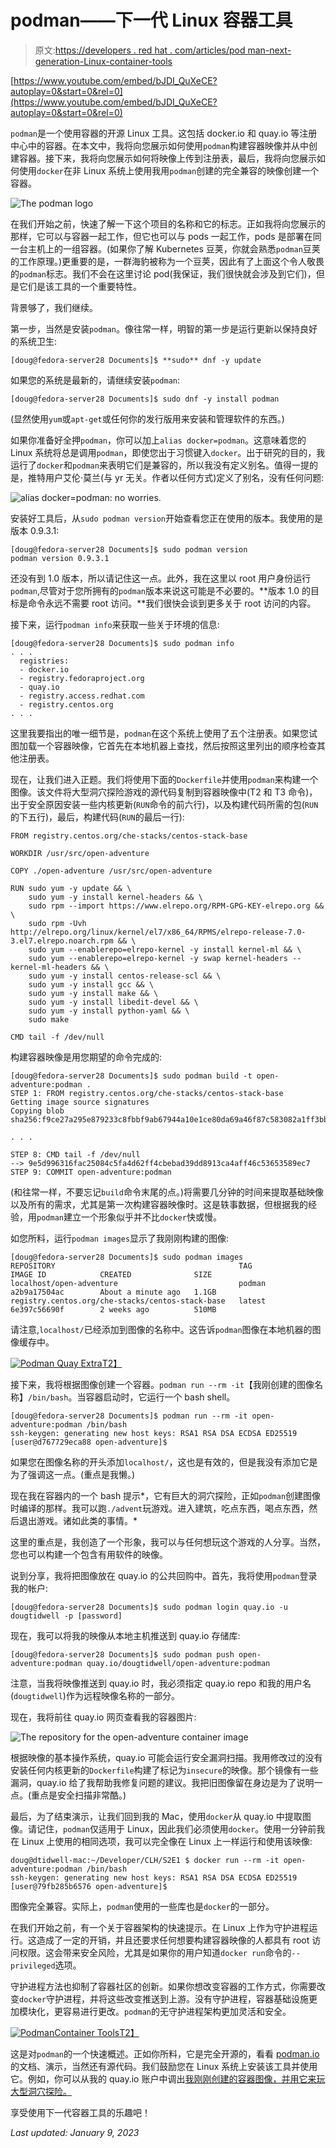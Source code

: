 # podman——下一代 Linux 容器工具

> 原文:[https://developers . red hat . com/articles/pod man-next-generation-Linux-container-tools](https://developers.redhat.com/articles/podman-next-generation-linux-container-tools)

[https://www.youtube.com/embed/bJDI_QuXeCE?autoplay=0&start=0&rel=0](https://www.youtube.com/embed/bJDI_QuXeCE?autoplay=0&start=0&rel=0)

`podman`是一个使用容器的开源 Linux 工具。这包括 docker.io 和 quay.io 等注册中心中的容器。在本文中，我将向您展示如何使用`podman`构建容器映像并从中创建容器。接下来，我将向您展示如何将映像上传到注册表，最后，我将向您展示如何使用`docker`在非 Linux 系统上使用我用`podman`创建的完全兼容的映像创建一个容器。

![The podman logo](../Images/7449c89e67a7e3a47a8086aa92f10945.png "The podman logo")

在我们开始之前，快速了解一下这个项目的名称和它的标志。正如我将向您展示的那样，它可以与容器一起工作，但它也可以与 pods 一起工作，pods 是部署在同一台主机上的一组容器。(如果你了解 Kubernetes 豆荚，你就会熟悉`podman`豆荚的工作原理。)更重要的是，一群海豹被称为一个豆荚，因此有了上面这个令人敬畏的`podman`标志。我们不会在这里讨论 pod(我保证，我们很快就会涉及到它们)，但是它们是该工具的一个重要特性。

背景够了，我们继续。

第一步，当然是安装`podman`。像往常一样，明智的第一步是运行更新以保持良好的系统卫生:

```
[doug@fedora-server28 Documents]$ **sudo** dnf -y update
```

如果您的系统是最新的，请继续安装`podman`:

```
[doug@fedora-server28 Documents]$ sudo dnf -y install podman
```

(显然使用`yum`或`apt-get`或任何你的发行版用来安装和管理软件的东西。)

如果你准备好全押`podman`，你可以加上`alias docker=podman`。这意味着您的 Linux 系统将总是调用`podman`，即使您出于习惯键入`docker`。出于研究的目的，我运行了`docker`和`podman`来表明它们是兼容的，所以我没有定义别名。值得一提的是，推特用户艾伦·莫兰(与 yr 无关。作者以任何方式)定义了别名，没有任何问题:

![alias docker=podman: no worries.](../Images/270ab19a65249b405796ac0352759795.png "alias docker=podman: no worries.")

安装好工具后，从`sudo podman version`开始查看您正在使用的版本。我使用的是版本 0.9.3.1:

```
[doug@fedora-server28 Documents]$ sudo podman version
podman version 0.9.3.1
```

还没有到 1.0 版本，所以请记住这一点。此外，我在这里以 root 用户身份运行`podman`,尽管对于您所拥有的`podman`版本来说这可能是不必要的。**版本 1.0 的目标是命令永远不需要 root 访问。**我们很快会谈到更多关于 root 访问的内容。

接下来，运行`podman info`来获取一些关于环境的信息:

```
[doug@fedora-server28 Documents]$ sudo podman info
. . .
  registries:
  - docker.io
  - registry.fedoraproject.org
  - quay.io
  - registry.access.redhat.com
  - registry.centos.org
. . .
```

这里我要指出的唯一细节是，`podman`在这个系统上使用了五个注册表。如果您试图加载一个容器映像，它首先在本地机器上查找，然后按照这里列出的顺序检查其他注册表。

现在，让我们进入正题。我们将使用下面的`Dockerfile`并使用`podman`来构建一个图像。该文件将大型洞穴探险游戏的源代码复制到容器映像中(T2 和 T3 命令)，出于安全原因安装一些内核更新(`RUN`命令的前六行)，以及构建代码所需的包(`RUN`的下五行)，最后，构建代码(`RUN`的最后一行):

```
FROM registry.centos.org/che-stacks/centos-stack-base

WORKDIR /usr/src/open-adventure

COPY ./open-adventure /usr/src/open-adventure

RUN sudo yum -y update && \
    sudo yum -y install kernel-headers && \
    sudo rpm --import https://www.elrepo.org/RPM-GPG-KEY-elrepo.org && \
    sudo rpm -Uvh http://elrepo.org/linux/kernel/el7/x86_64/RPMS/elrepo-release-7.0-3.el7.elrepo.noarch.rpm && \
    sudo yum --enablerepo=elrepo-kernel -y install kernel-ml && \
    sudo yum --enablerepo=elrepo-kernel -y swap kernel-headers -- kernel-ml-headers && \
    sudo yum -y install centos-release-scl && \
    sudo yum -y install gcc && \
    sudo yum -y install make && \
    sudo yum -y install libedit-devel && \
    sudo yum -y install python-yaml && \
    sudo make

CMD tail -f /dev/null 
```

构建容器映像是用您期望的命令完成的:

```
[doug@fedora-server28 Documents]$ sudo podman build -t open-adventure:podman .
STEP 1: FROM registry.centos.org/che-stacks/centos-stack-base
Getting image source signatures
Copying blob sha256:f9ce27a295e879233c8fbbf9ab67944a10e1ce80da69a46f87c583082a1ff3bb

. . .

STEP 8: CMD tail -f /dev/null 
--> 9e5d996316fac25084c5fa4d62ff4cbebad39dd8913ca4aff46c53653589ec7
STEP 9: COMMIT open-adventure:podman
```

(和往常一样，不要忘记`build`命令末尾的点。)将需要几分钟的时间来提取基础映像以及所有的需求，尤其是第一次构建容器映像时。这是轶事数据，但根据我的经验，用`podman`建立一个形象似乎并不比`docker`快或慢。

如您所料，运行`podman images`显示了我刚刚构建的图像:

```
[doug@fedora-server28 Documents]$ sudo podman images
REPOSITORY                                         TAG                 IMAGE ID            CREATED              SIZE
localhost/open-adventure                           podman              a2b9a17504ac        About a minute ago   1.1GB
registry.centos.org/che-stacks/centos-stack-base   latest              6e397c56690f        2 weeks ago          510MB
```

请注意,`localhost/`已经添加到图像的名称中。这告诉`podman`图像在本地机器的图像缓存中。

[![Podman Quay Extra](../Images/5f9ce93f9f7af6707bbe8f1b3f3b8bee.png)T2】](https://quay.io/repository/dougtidwell/open-adventure?tab=tags&tag=latest)

接下来，我将根据图像创建一个容器。`podman run --rm -it`【我刚创建的图像名称】`/bin/bash`。当容器启动时，它运行一个 bash shell。

```
[doug@fedora-server28 Documents]$ podman run --rm -it open-adventure:podman /bin/bash
ssh-keygen: generating new host keys: RSA1 RSA DSA ECDSA ED25519
[user@d767729eca88 open-adventure]$
```

如果您在图像名称的开头添加`localhost/`，这也是有效的，但是我没有添加它是为了强调这一点。(重点是我懒。)

现在我在容器内的一个 bash 提示*，它有巨大的洞穴探险，正如`podman`创建图像时编译的那样。我可以跑`./advent`玩游戏。进入建筑，吃点东西，喝点东西，然后退出游戏。诸如此类的事情。*

这里的重点是，我创造了一个形象，我可以与任何想玩这个游戏的人分享。当然，您也可以构建一个包含有用软件的映像。

说到分享，我将把图像放在 quay.io 的公共回购中。首先，我将使用`podman`登录我的帐户:

```
[doug@fedora-server28 Documents]$ sudo podman login quay.io -u dougtidwell -p [password]
```

现在，我可以将我的映像从本地主机推送到 quay.io 存储库:

```
[doug@fedora-server28 Documents]$ sudo podman push open-adventure:podman quay.io/dougtidwell/open-adventure:podman
```

注意，当我将映像推送到 quay.io 时，我必须指定 quay.io repo 和我的用户名(`dougtidwell`)作为远程映像名称的一部分。

现在，我将前往 quay.io 网页查看我的容器图片:

![The repository for the open-adventure container image](../Images/fafa71de7a2fe0f34940e1d9f888b571.png "The repository for the open-adventure container image")

根据映像的基本操作系统，quay.io 可能会运行安全漏洞扫描。我用修改过的没有安装任何内核更新的`Dockerfile`构建了标记为`insecure`的映像。那个镜像有一些漏洞，quay.io 给了我帮助我修复问题的建议。我把旧图像留在身边是为了说明一点。(重点是安全扫描非常酷。)

最后，为了结束演示，让我们回到我的 Mac，使用`docker`从 quay.io 中提取图像。请记住，`podman`仅适用于 Linux，因此我们必须使用`docker`。使用一分钟前我在 Linux 上使用的相同选项，我可以完全像在 Linux 上一样运行和使用该映像:

```
doug@dtidwell-mac:~/Developer/CLH/S2E1 $ docker run --rm -it open-adventure:podman /bin/bash
ssh-keygen: generating new host keys: RSA1 RSA DSA ECDSA ED25519 
[user@79fb285b6576 open-adventure]$ 
```

图像完全兼容。实际上，`podman`使用的一些库也是`docker`的一部分。

在我们开始之前，有一个关于容器架构的快速提示。在 Linux 上作为守护进程运行。这造成了一定的开销，并且还要求任何想要构建容器映像的人都具有 root 访问权限。这会带来安全风险，尤其是如果你的用户知道`docker run`命令的`--privileged`选项。

守护进程方法也抑制了容器社区的创新。如果你想改变容器的工作方式，你需要改变`docker`守护进程，并将这些改变推送到上游。没有守护进程，容器基础设施更加模块化，更容易进行更改。`podman`的无守护进程架构更加灵活和安全。

[![PodmanContainer Tools](../Images/3ae89b1b6063b8e6eb7dd8db6861f14d.png)T2】](https://podman.io)

这是对`podman`的一个快速概述。正如你所料，它是完全开源的，看看 [podman.io](https://podman.io) 的文档、演示，当然还有源代码。我们鼓励您在 Linux 系统上安装该工具并使用它。例如，你可以从我的 quay.io 账户中调出[我刚刚创建的容器图像，并用它来玩大型洞穴探险。](https://quay.io/repository/dougtidwell/open-adventure?tab=tags&tag=latest)

享受使用下一代容器工具的乐趣吧！

*Last updated: January 9, 2023*